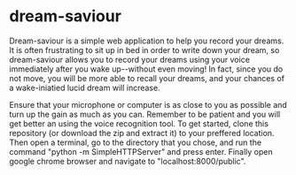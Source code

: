 # dream-saviour

Dream-saviour is a simple web application to help you record your dreams. It is often frustrating to sit up in bed in order to write down your dream, so dream-saviour allows you to record your dreams using your voice immediately after you wake up--without even moving! In fact, since you do not move, you will be more able to recall your dreams, and your chances of a wake-iniatied lucid dream will increase. 

Ensure that your microphone or computer is as close to you as possible and turn up the gain as much as you can. Remember to be patient and you will get better an using the voice recognition tool. To get started, clone this repository (or download the zip and extract it) to your preffered location. Then open a terminal, go to the directory that you chose, and run the command "python -m SimpleHTTPServer" and press enter. Finally open google chrome browser and navigate to "localhost:8000/public".


